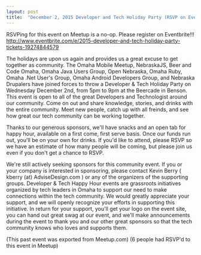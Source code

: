 ```yaml
---
layout: post
title:  "December 2, 2015 Developer and Tech Holiday Party (RSVP on Eventbrite)"
---
```


RSVPing for this event on Meetup is a no-op. Please register on Eventbrite!!! http://www.eventbrite.com/e/2015-developer-and-tech-holiday-party-tickets-19274844579

The holidays are upon us again and provides us a great excuse to get together as community. The Omaha Mobile Meetup, NebraskaJS, Beer and Code Omaha, Omaha Java Users Group, Open Nebraska, Omaha Ruby, Omaha .Net User's Group, Omaha Android Developers Group, and Nebraska Drupalers have joined forces to throw a Developer & Tech Holiday Party on Wednesday December 2nd, from 5pm to 9pm at the Beercade in Benson. This event is open to all of the great Developers and Technologist around our community. Come on out and share knowledge, stories, and drinks with the entire community. Meet new people, catch up with all freinds, and see how great our tech community can be working together.

Thanks to our generous sponsors, we'll have snacks and an open tab for happy hour, available on a first come, first serve basis. Once our funds run out, you'll be on your own for drinks. If you'd like to attend, please RSVP so we have an estimate of how many people will be coming, but please join us even if you don't get a chance to RSVP.

We're still actively seeking sponsors for this community event. If you or your company is interested in sponsoring, please contact Kevin Berry ( kberry (at) AdviseDesign.com ) or any of the organizers of the supporting groups. Developer & Tech Happy Hour events are grassroots initiatives organized by tech leaders in Omaha to support our need to make connections within the tech community. We would greatly appreciate your support, and we will openly recognize your efforts in supporting this initiative. In return for your support, you'll get your logo on the event site, you can hand out great swag at our event, and we'll make announcements during the event to thank you and our other great sponsors so that the tech community knows who loves and supports them.

(This past event was exported from Meetup.com)
(6 people had RSVP'd to this event in Meetup)